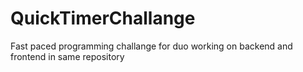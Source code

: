 # QuickTimerChallange
Fast paced programming challange for duo working on backend and frontend in same repository
